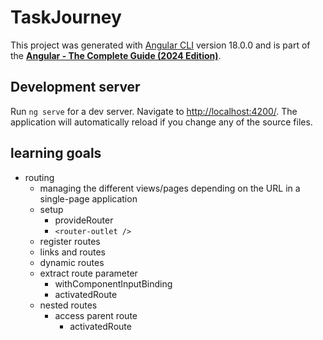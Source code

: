 # TaskJourney

This project was generated with [Angular CLI](https://github.com/angular/angular-cli) version 18.0.0 and is part of the **[Angular - The Complete Guide (2024 Edition)](https://www.udemy.com/course/the-complete-guide-to-angular-2)**.

## Development server

Run `ng serve` for a dev server. Navigate to [http://localhost:4200/](http://localhost:4200/). The application will automatically reload if you change any of the source files.

## learning goals

- routing
  - managing the different views/pages depending on the URL in a single-page application
  - setup
    - provideRouter
    - `<router-outlet />`
  - register routes
  - links and routes
  - dynamic routes
  - extract route parameter
    - withComponentInputBinding
    - activatedRoute
  - nested routes
    - access parent route
      - activatedRoute
